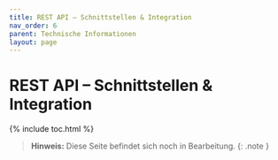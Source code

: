 ```yaml
---
title: REST API – Schnittstellen & Integration
nav_order: 6
parent: Technische Informationen
layout: page
---
```


# REST API – Schnittstellen & Integration
{% include toc.html %}

> **Hinweis:** Diese Seite befindet sich noch in Bearbeitung.
{: .note }
